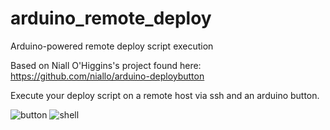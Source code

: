 arduino_remote_deploy
=====================

Arduino-powered remote deploy script execution

Based on Niall O'Higgins's project found here: https://github.com/niallo/arduino-deploybutton

Execute your deploy script on a remote host via ssh and an arduino button.

![button](https://raw.github.com/fjordan/arduino_remote_deploy/master/arduino-button.png)
![shell](https://raw.github.com/fjordan/arduino_remote_deploy/master/shell.png)
